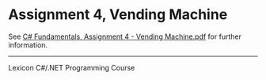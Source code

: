 # Assignment 4, Vending Machine

See [C# Fundamentals, Assignment 4 - Vending Machine.pdf](./C%23%20Fundamentals%2C%20Assignment%204%20-%20Vending%20Machine.pdf) for further information.

---
Lexicon C#/.NET Programming Course